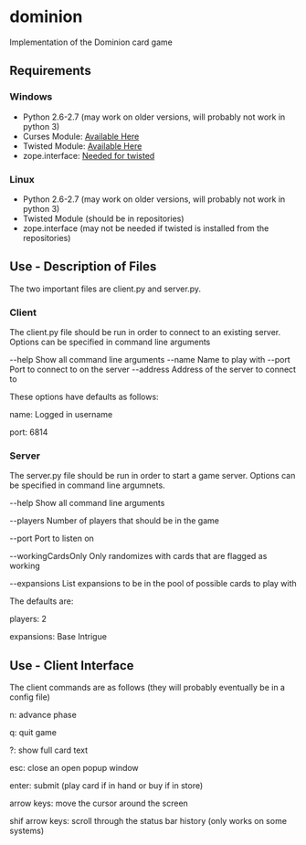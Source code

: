 dominion
========

Implementation of the Dominion card game

Requirements
------------

### Windows

* Python 2.6-2.7 (may work on older versions, will probably not work in python 3)
* Curses Module: [Available Here](http://www.lfd.uci.edu/~gohlke/pythonlibs/#curses)
* Twisted Module: [Available Here](http://twistedmatrix.com/trac/)
* zope.interface: [Needed for twisted](http://pypi.python.org/pypi/zope.interface#download)

### Linux

* Python 2.6-2.7 (may work on older versions, will probably not work in python 3)
* Twisted Module (should be in repositories)
* zope.interface (may not be needed if twisted is installed from the repositories)


Use - Description of Files
--------------------------

The two important files are client.py and server.py.

### Client

The client.py file should be run in order to connect to an existing server. Options can be 
specified in command line arguments

--help    Show all command line arguments
--name    Name to play with
--port    Port to connect to on the server
--address Address of the server to connect to

These options have defaults as follows:

name:     Logged in username

port:     6814


### Server

The server.py file should be run in order to start a game server. Options can be specified in 
command line argumnets.

--help      Show all command line arguments

--players   Number of players that should be in the game

--port      Port to listen on

--workingCardsOnly    Only randomizes with cards that are flagged as working

--expansions  List expansions to be in the pool of possible cards to play with

The defaults are:

players:      2

expansions:   Base Intrigue

Use - Client Interface
----------------------

The client commands are as follows (they will probably eventually be in a config file)

n:                  advance phase

q:                  quit game

?:                  show full card text

esc:                close an open popup window

enter:              submit (play card if in hand or buy if in store)

arrow keys:         move the cursor around the screen

shif arrow keys:    scroll through the status bar history (only works on some systems)